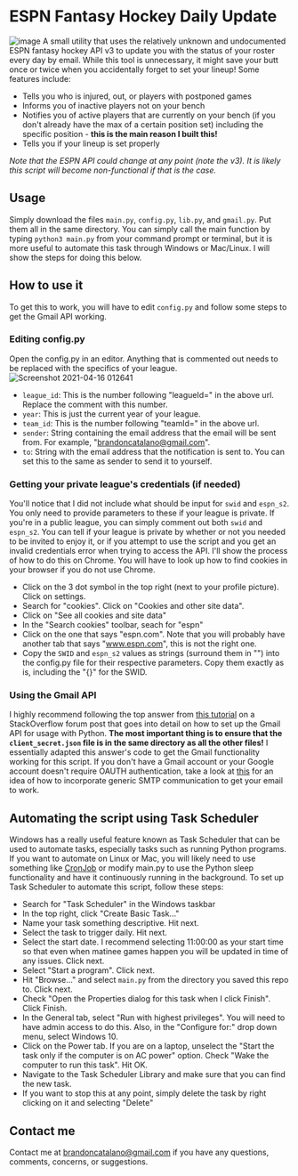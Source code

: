 # ESPN Fantasy Hockey Daily Update
![image](https://user-images.githubusercontent.com/72364619/114965115-f8d78680-9e3d-11eb-8ae9-a347147705e7.png)
A small utility that uses the relatively unknown and undocumented ESPN fantasy hockey API v3 to update you with the status of your roster every day by email. While this tool is unnecessary, it might save your butt once or twice when you accidentally forget to set your lineup! Some features include:
* Tells you who is injured, out, or players with postponed games
* Informs you of inactive players not on your bench 
* Notifies you of active players that are currently on your bench (if you don't already have the max of a certain position set) including the specific position - __this is the main reason I built this!__
* Tells you if your lineup is set properly

*Note that the ESPN API could change at any point (note the v3). It is likely this script will become non-functional if that is the case.*

## Usage
Simply download the files `main.py`, `config.py`, `lib.py`, and `gmail.py`. Put them all in the same directory. You can simply call the main function by typing `python3 main.py` from your command prompt or terminal, but it is more useful to automate this task through Windows or Mac/Linux. I will show the steps for doing this below. 

## How to use it
To get this to work, you will have to edit `config.py` and follow some steps to get the Gmail API working.

### Editing config.py
Open the config.py in an editor. Anything that is commented out needs to be replaced with the specifics of your league.
![Screenshot 2021-04-16 012641](https://user-images.githubusercontent.com/72364619/114976154-7d80cf80-9e53-11eb-9356-2b35f324ff0e.png)
* `league_id`: This is the number following "leagueId=" in the above url. Replace the comment with this number.
* `year`: This is just the current year of your league.
* `team_id`: This is the number following "teamId=" in the above url.
* `sender`: String containing the email address that the email will be sent from. For example, "brandoncatalano@gmail.com".
* `to`: String with the email address that the notification is sent to. You can set this to the same as sender to send it to yourself.

### Getting your private league's credentials (if needed)
You'll notice that I did not include what should be input for `swid` and `espn_s2`. You only need to provide parameters to these if your league is private. If you're in a public league, you can simply comment out both `swid` and `espn_s2`. You can tell if your league is private by whether or not you needed to be invited to enjoy it, or if you attempt to use the script and you get an invalid credentials error when trying to access the API. I'll show the process of how to do this on Chrome. You will have to look up how to find cookies in your browser if you do not use Chrome.
* Click on the 3 dot symbol in the top right (next to your profile picture). Click on settings.
* Search for "cookies". Click on "Cookies and other site data".
* Click on "See all cookies and site data"
* In the "Search cookies" toolbar, seach for "espn"
* Click on the one that says "espn.com". Note that you will probably have another tab that says "www.espn.com", this is not the right one. 
* Copy the `SWID` and `espn_s2` values as strings (surround them in "") into the config.py file for their respective parameters. Copy them exactly as is, including the "{}" for the SWID.

### Using the Gmail API
I highly recommend following the top answer from [this tutorial](https://stackoverflow.com/questions/37201250/sending-email-via-gmail-python/63847325#63847325) on a StackOverflow forum post that goes into detail on how to set up the Gmail API for usage with Python. __The most important thing is to ensure that the `client_secret.json` file is in the same directory as all the other files!__ I essentially adapted this answer's code to get the Gmail functionality working for this script. If you don't have a Gmail account or your Google account doesn't require OAUTH authentication, take a look at [this](https://realpython.com/python-send-email/) for an idea of how to incorporate generic SMTP communication to get your email to work.

## Automating the script using Task Scheduler
Windows has a really useful feature known as Task Scheduler that can be used to automate tasks, especially tasks such as running Python programs. If you want to automate on Linux or Mac, you will likely need to use something like [CronJob](https://kubernetes.io/docs/concepts/workloads/controllers/cron-jobs/) or modify main.py to use the Python sleep functionality and have it continuously running in the background. To set up Task Scheduler to automate this script, follow these steps:
* Search for "Task Scheduler" in the Windows taskbar
* In the top right, click "Create Basic Task..."
* Name your task something descriptive. Hit next.
* Select the task to trigger daily. Hit next. 
* Select the start date. I recommend selecting 11:00:00 as your start time so that even when matinee games happen you will be updated in time of any issues. Click next.
* Select "Start a program". Click next. 
* Hit "Browse..." and select `main.py` from the directory you saved this repo to. Click next.
* Check "Open the Properties dialog for this task when I click Finish". Click Finish.
* In the General tab, select "Run with highest privileges". You will need to have admin access to do this. Also, in the "Configure for:" drop down menu, select Windows 10.
* Click on the Power tab. If you are on a laptop, unselect the "Start the task only if the computer is on AC power" option. Check "Wake the computer to run this task". Hit OK.
* Navigate to the Task Scheduler Library and make sure that you can find the new task.
* If you want to stop this at any point, simply delete the task by right clicking on it and selecting "Delete"

## Contact me
Contact me at brandoncatalano@gmail.com if you have any questions, comments, concerns, or suggestions. 
